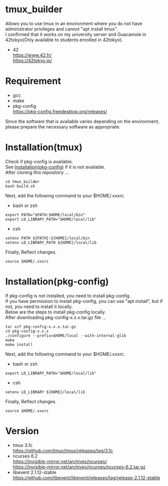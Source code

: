 # tmux_builder
Allows you to use tmux in an environment where you do not have administrator privileges and cannot "apt install tmux".  
I confirmed that it works on my university server and Guacamole in 42tokyo(Only available to students enrolled in 42tokyo).  
- 42  
<https://www.42.fr/>  
<https://42tokyo.jp/>  
# Requirement
- gcc
- make
- pkg-config  
<https://pkg-config.freedesktop.org/releases/>
  
Since the software that is available varies depending on the environment, please prepare the necessary software as appropriate.  
# Installation(tmux)
Check if pkg-config is available.  
See [Installation(pkg-config)](#installationpkg-config) if it is not available.  
After cloning this repository ...  
```
cd tmux_builder
bash build.sh
```
Next, add the following command to your $HOME/.xxxrc.  
- bash or zsh
```
export PATH="$PATH:$HOME/local/bin"
export LD_LIBRARY_PATH="$HOME/local/lib"
```
- csh
```
setenv PATH ${PATH}:${HOME}/local/bin
setenv LD_LIBRARY_PATH ${HOME}/local/lib
```
Finally, Reflect changes.
```
source $HOME/.xxxrc
```
# Installation(pkg-config)
If pkg-config is not installed, you need to install pkg-config.  
If you have permission to install pkg-config, you can use "apt install", but if not, you need to install it locally.  
Below are the steps to install pkg-config locally.  
After downloading pkg-config-x.x.x.tar.gz file ...  
```
tar xzf pkg-config-x.x.x.tar.gz
cd pkg-config-x.x.x
./configure --prefix=$HOME/local --with-internal-glib
make
make install
```
Next, add the following command to your $HOME/.xxxrc.  
- bash or zsh
```
export LD_LIBRARY_PATH="$HOME/local/lib"
```
- csh
```
setenv LD_LIBRARY ${HOME}/local/lib
```
Finally, Reflect changes.
```
source $HOME/.xxxrc
```
# Version
- tmux 3.1c  
<https://github.com/tmux/tmux/releases/tag/3.1c>
- ncurses 6.2  
<https://invisible-mirror.net/archives/ncurses/>  
<https://invisible-mirror.net/archives/ncurses/ncurses-6.2.tar.gz>
- libevent 2.1.12-stable  
<https://github.com/libevent/libevent/releases/tag/release-2.1.12-stable>

